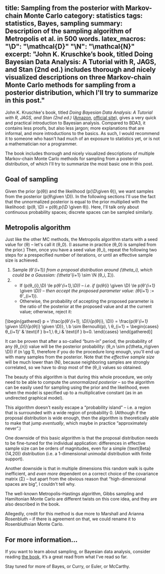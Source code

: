 title: Sampling from the posterior with Markov-chain Monte Carlo
category: statistics
tags: statistics, Bayes, sampling
summary: Description of the sampling algorithm of Metropolis et al. in 500 words.
latex_macros:
    "\D": "\mathcal{D}"
    "\N": "\mathcal{N}"
excerpt: "John K. Kruschke’s book, titled Doing Bayesian Data Analysis: A Tutorial with R, JAGS, and Stan (2nd ed.) includes thorough and nicely visualized descriptions on three Markov-chain Monte Carlo methods for sampling from a posterior distribution, which I'll try to summarize in this post."
---

John K. Kruschke's book, titled _Doing Bayesian Data Analysis: A Tutorial with R, JAGS, and Stan (2nd ed.)_ ([Amazon](https://www.amazon.com/Doing-Bayesian-Data-Analysis-Tutorial/dp/0124058884), [official site](https://www.indiana.edu/~kruschke/DoingBayesianDataAnalysis/)), gives a very quick and practical introduction to Bayesian analysis. Compared to BDA3, it contains less proofs, but also less jargon; more explanations that are informal, and more introductions to the basics. As such, I would recommend it to someone who hasn't had much of an exposure to statistics yet, or is not a mathematician nor a programmer.

The book includes thorough and nicely visualized descriptions of multiple Markov-chain Monte Carlo methods for sampling from a posterior distribution, of which I'll try to summarize the most basic one in this post.

## Goal of sampling

Given the prior \(p(θ)\) and the likelihood \(p(\D\given θ)\), we want samples from the posterior \(p(θ\given \D)\). In the following sections I'll use the fact that the unnormalized posterior is equal to the prior multiplied with the likelihood: \(p(θ, \D) = p(θ)\,p(\D \given θ)\). Here, I'll talk only about continuous probability spaces; discrete spaces can be sampled similarly.

## Metropolis algorithm

Just like the other MC methods, the Metropolis algorithm starts with a seed value for \(θ\) – let's call it \(θ_0\). (I assume in practice \(θ_0\) is sampled from the prior.) Then, once you have a seed value \(θ_i\), repeat the following two steps for a prespecified number of iterations, or until an effective sample size is achieved.

1. Sample \(θ'_{i+1}\) from a proposal distribution around \(\theta_i\), which could be a Gaussian: \(\theta'_{i+1} \sim \N (θ_i, Σ)\).
2.  
    - If \(p(θ_{i},\D) \le p(θ'_{i+1},\D)\) – i.e. if \(p(θ_{i} \given \D) \le p(θ'_{i+1} \given \D)\) – then _accept_ the proposed parameter value: \(θ_{i+1} := θ'_{i+1}\).
    - Otherwise, the probability of accepting the proposed parameter is the ratio of the posterior at the proposed value and at the current value; otherwise, reject it:

\[\begin{gathered}
p = \frac{p(θ'_{i+1}, \D)}{p(θ_{i}, \D)} = \frac{p(θ'_{i+1} \given \D)}{p(θ_{i} \given \D)}, \\
b \sim Bernoulli(p), \\
θ_{i+1} =
\begin{cases}
    θ_{i+1}' & \text{if } b=1,\\
    θ_i & \text{if } b=0.
\end{cases}
\end{gathered}\]

It can be proven that after a so-called “burn-in” period, the probability of any \(θ_{n}\) value will be the posterior probability: \(θ_n \sim p(\theta_n\given \D)\) if \(n \gg 1\), therefore if you do the procedure long enough, you'll end up with many samples from the posterior. Note that the _effective sample size_ will be much lower than \(N\), because neighboring samples are strongly correlated, so we have to drop most of the \(θ_i\) values so obtained.

The beauty of this algorithm is that during this whole procedure, we only need to be able to compute the _unnormalized posterior_ – so the algorithm can be easily used for sampling using the prior and the likelihood, even when the model is specified up to a multiplicative constant (as in an undirected graphical model).

This algorithm doesn't easily escape a “probability island” – i.e. a region that is surrounded with a wide region of probability 0. (Although if the proposal distribution is wide enough, then the algorithm is theoretically able to make that jump _eventually_, which maybe in practice “approximately never”.)

One downside of this basic algorithm is that the proposal distribution needs to be fine-tuned for the individual application: differences in effective sample size can be orders of magnitudes, even for a simple \(\text{Beta}(14,20)\) distribution (i.e. a 1-dimensional unimodal distribution with finite support).

Another downside is that in multiple dimensions this random walk is quite inefficient, and _even more_ dependent on a correct choice of the covariance matrix \(Σ\) – but apart from the obvious reason that “high-dimensional spaces are big”, I couldn't tell why.

The well-known Metropolis–Hastings algorithm, Gibbs sampling and Hamiltonian Monte Carlo are different twists on this core idea, and they are also described in the book.

Allegedly, credit for this method is due more to Marshall and Arianna Rosenbluth – if there is agreement on that, we could rename it to Rosenbluthsian Monte Carlo.

## For more information...

If you want to learn about sampling, or Bayesian data analysis, consider reading [the book](https://www.amazon.com/Doing-Bayesian-Data-Analysis-Tutorial/dp/0124058884), it’s a great read from what I've read so far.

Stay tuned for more of Bayes, or Curry, or Euler, or McCarthy.
